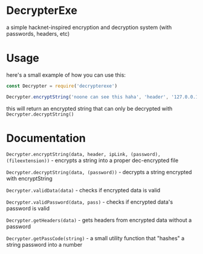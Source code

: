 # DecrypterExe

a simple hacknet-inspired encryption and decryption system (with passwords, headers, etc)

# Usage

here's a small example of how you can use this:
```js
const Decrypter = require('decrypterexe')

Decrypter.encryptString('noone can see this haha', 'header', '127.0.0.1', 'password', '.txt')
```
this will return an encrypted string that can only be decrypted with `Decrypter.decryptString()`

# Documentation

`Decrypter.encryptString(data, header, ipLink, (password), (fileextension))` - encrypts a string into a proper dec-encrypted file

`Decrypter.decryptString(data, (password))` - decrypts a string encrypted with encryptString

`Decrypter.validData(data)` - checks if encrypted data is valid

`Decrypter.validPassword(data, pass)` - checks if encrypted data's password is valid

`Decrypter.getHeaders(data)` - gets headers from encrypted data without a password

`Decrypter.getPassCode(string)` - a small utility function that "hashes" a string password into a number